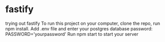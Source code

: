 # fastify
trying out fastify
To run this project on your computer, clone the repo, run npm install.
Add .env file and enter your postgres database password: PASSWORD='yourpassword'
Run npm start to start your server

